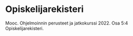 # Opiskelijarekisteri
Mooc. Ohjelmoinnin perusteet ja jatkokurssi 2022. Osa 5:4 Opiskelijarekisteri.
